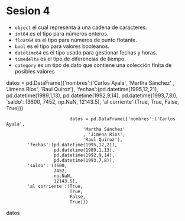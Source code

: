# Sesion 4

* ```object``` el cual representa a una cadena de caracteres.
* ```int64``` es el tipo para números enteros. 
* ```float64``` es el tipo para números de punto flotante.
* ```bool``` es el tipo para valores booleanos.
* ```datetime64``` es el tipo usado para gestionar fechas y horas.
* ```timedelta``` es el tipo de diferencias de tiempo. 
* ```category``` es un tipo de dato que contiene una colección finita de posibles valores

datos = pd.DataFrame({'nombres':('Carlos Ayala',
                                 'Martha Sánchez'
                                 , 'Jimena Ríos',
                                 'Raul Quiroz'),
            'fechas':(pd.datetime(1995,12,21), 
                      pd.datetime(1989,1,13), 
                      pd.datetime(1992,9,14), 
                      pd.datetime(1993,7,8)),
            'saldo': (3600, 
                      7452, 
                      np.NaN, 
                      12143.5),
            'al corriente':(True, 
                            True, 
                            False, 
                            True)})
                            
                            datos = pd.DataFrame({'nombres':('Carlos Ayala',
                                 'Martha Sánchez'
                                 , 'Jimena Ríos',
                                 'Raul Quiroz'),
            'fechas':(pd.datetime(1995,12,21), 
                      pd.datetime(1989,1,13), 
                      pd.datetime(1992,9,14), 
                      pd.datetime(1993,7,8)),
            'saldo': (3600, 
                      7452, 
                      np.NaN, 
                      12143.5),
            'al corriente':(True, 
                            True, 
                            False, 
                            True)})

datos
